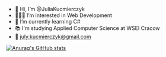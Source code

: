 - 👋 Hi, I’m @JuliaKucmierczyk
- 👩🏻‍💻 I’m interested in Web Development
- 🌱 I’m currently learning C#
- 📚 I'm studying Applied Computer Science at WSEI Cracow
- 📧 july.kucmierczyk@gmail.com

[![Anurag's GitHub stats](https://github-readme-stats.vercel.app/api?username=JuliaKucmierczyka&show_icons=true&theme=radical)](https://github.com/anuraghazra/github-readme-stats)
